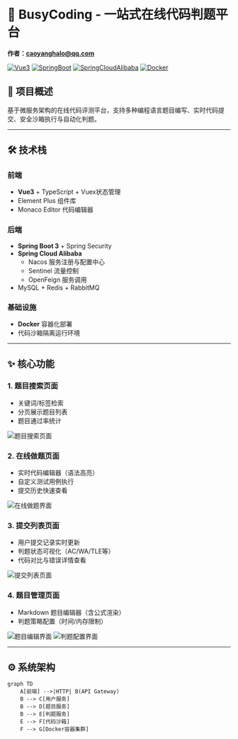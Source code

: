 # 🚀 BusyCoding - 一站式在线代码判题平台

**作者：caoyanghalo@qq.com**

[![Vue3](https://img.shields.io/badge/Vue-3.3-42b883?logo=vue.js&style=flat-square)](https://vuejs.org/)
[![SpringBoot](https://img.shields.io/badge/Spring_Boot-2.7-6DB33F?logo=springboot&style=flat-square)](https://spring.io/projects/spring-boot)
[![SpringCloudAlibaba](https://img.shields.io/badge/Spring_Cloud_Alibaba-2023-red?logo=alibabacloud&style=flat-square)](https://github.com/alibaba/spring-cloud-alibaba)
[![Docker](https://img.shields.io/badge/Docker-24.0-2496ED?logo=docker&style=flat-square)](https://www.docker.com/)

## 🚀 项目概述

基于微服务架构的在线代码评测平台，支持多种编程语言题目编写、实时代码提交、安全沙箱执行与自动化判题。

---

## 🛠️ 技术栈

### 前端
- **Vue3** + TypeScript + Vuex状态管理  
- Element Plus 组件库  
- Monaco Editor 代码编辑器

### 后端
- **Spring Boot 3** + Spring Security  
- **Spring Cloud Alibaba**  
  - Nacos 服务注册与配置中心  
  - Sentinel 流量控制  
  - OpenFeign 服务调用  
- MySQL + Redis + RabbitMQ

### 基础设施
- **Docker** 容器化部署  
- 代码沙箱隔离运行环境

---

## ✨ 核心功能

### 1. 题目搜索页面
- 关键词/标签检索  
- 分页展示题目列表  
- 题目通过率统计  

![题目搜索页面](https://files-1317662942.cos.ap-nanjing.myqcloud.com/files_to_view/1750668529061.png)

### 2. 在线做题页面
- 实时代码编辑器（语法高亮）  
- 自定义测试用例执行  
- 提交历史快速查看  

![在线做题界面](https://files-1317662942.cos.ap-nanjing.myqcloud.com/files_to_view/1750665766769.png)

### 3. 提交列表页面
- 用户提交记录实时更新  
- 判题状态可视化（AC/WA/TLE等）  
- 代码对比与错误详情查看  

![提交列表页面](https://files-1317662942.cos.ap-nanjing.myqcloud.com/files_to_view/1750664509233.png)

### 4. 题目管理页面
- Markdown 题目编辑器（含公式渲染）  
- 判题策略配置（时间/内存限制）  

![题目编辑界面](https://files-1317662942.cos.ap-nanjing.myqcloud.com/files_to_view/1750668424014.png)
![判题配置界面](https://files-1317662942.cos.ap-nanjing.myqcloud.com/files_to_view/1750668489375.png)

---

## ⚙️ 系统架构

```mermaid
graph TD
    A[前端] -->|HTTP| B(API Gateway)
    B --> C[用户服务]
    B --> D[题目服务]
    B --> E[判题服务]
    E --> F[代码沙箱]
    F --> G[Docker容器集群]
```